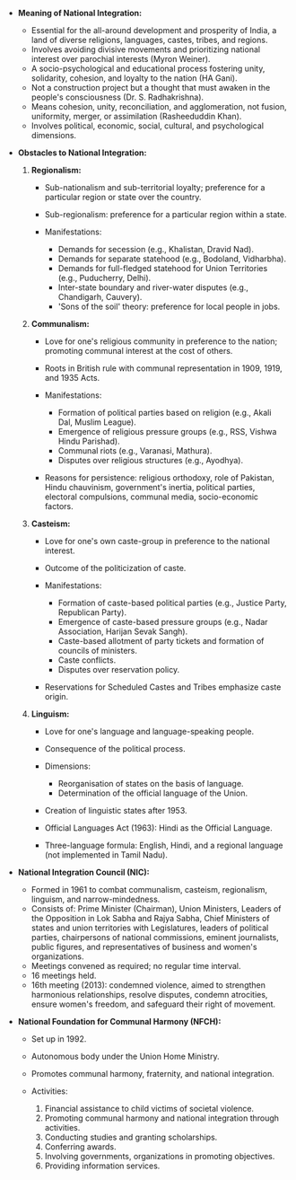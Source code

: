 *   **Meaning of National Integration:**

    *   Essential for the all-around development and prosperity of India, a land of diverse religions, languages, castes, tribes, and regions.
    *   Involves avoiding divisive movements and prioritizing national interest over parochial interests (Myron Weiner).
    *   A socio-psychological and educational process fostering unity, solidarity, cohesion, and loyalty to the nation (HA Gani).
    *   Not a construction project but a thought that must awaken in the people's consciousness (Dr. S. Radhakrishna).
    *   Means cohesion, unity, reconciliation, and agglomeration, not fusion, uniformity, merger, or assimilation (Rasheeduddin Khan).
    *   Involves political, economic, social, cultural, and psychological dimensions.

*   **Obstacles to National Integration:**

    1.  **Regionalism:**

        *   Sub-nationalism and sub-territorial loyalty; preference for a particular region or state over the country.
        *   Sub-regionalism: preference for a particular region within a state.
        *   Manifestations:

            *   Demands for secession (e.g., Khalistan, Dravid Nad).
            *   Demands for separate statehood (e.g., Bodoland, Vidharbha).
            *   Demands for full-fledged statehood for Union Territories (e.g., Puducherry, Delhi).
            *   Inter-state boundary and river-water disputes (e.g., Chandigarh, Cauvery).
            *   'Sons of the soil' theory: preference for local people in jobs.

    2.  **Communalism:**

        *   Love for one's religious community in preference to the nation; promoting communal interest at the cost of others.
        *   Roots in British rule with communal representation in 1909, 1919, and 1935 Acts.
        *   Manifestations:

            *   Formation of political parties based on religion (e.g., Akali Dal, Muslim League).
            *   Emergence of religious pressure groups (e.g., RSS, Vishwa Hindu Parishad).
            *   Communal riots (e.g., Varanasi, Mathura).
            *   Disputes over religious structures (e.g., Ayodhya).
        *   Reasons for persistence: religious orthodoxy, role of Pakistan, Hindu chauvinism, government's inertia, political parties, electoral compulsions, communal media, socio-economic factors.

    3.  **Casteism:**

        *   Love for one's own caste-group in preference to the national interest.
        *   Outcome of the politicization of caste.
        *   Manifestations:

            *   Formation of caste-based political parties (e.g., Justice Party, Republican Party).
            *   Emergence of caste-based pressure groups (e.g., Nadar Association, Harijan Sevak Sangh).
            *   Caste-based allotment of party tickets and formation of councils of ministers.
            *   Caste conflicts.
            *   Disputes over reservation policy.
        *   Reservations for Scheduled Castes and Tribes emphasize caste origin.

    4.  **Linguism:**

        *   Love for one's language and language-speaking people.
        *   Consequence of the political process.
        *   Dimensions:

            *   Reorganisation of states on the basis of language.
            *   Determination of the official language of the Union.
        *   Creation of linguistic states after 1953.
        *   Official Languages Act (1963): Hindi as the Official Language.
        *   Three-language formula: English, Hindi, and a regional language (not implemented in Tamil Nadu).

*   **National Integration Council (NIC):**

    *   Formed in 1961 to combat communalism, casteism, regionalism, linguism, and narrow-mindedness.
    *   Consists of: Prime Minister (Chairman), Union Ministers, Leaders of the Opposition in Lok Sabha and Rajya Sabha, Chief Ministers of states and union territories with Legislatures, leaders of political parties, chairpersons of national commissions, eminent journalists, public figures, and representatives of business and women's organizations.
    *   Meetings convened as required; no regular time interval.
    *   16 meetings held.
    *   16th meeting (2013): condemned violence, aimed to strengthen harmonious relationships, resolve disputes, condemn atrocities, ensure women's freedom, and safeguard their right of movement.

*   **National Foundation for Communal Harmony (NFCH):**

    *   Set up in 1992.
    *   Autonomous body under the Union Home Ministry.
    *   Promotes communal harmony, fraternity, and national integration.
    *   Activities:

        1.  Financial assistance to child victims of societal violence.
        2.  Promoting communal harmony and national integration through activities.
        3.  Conducting studies and granting scholarships.
        4.  Conferring awards.
        5.  Involving governments, organizations in promoting objectives.
        6.  Providing information services.
